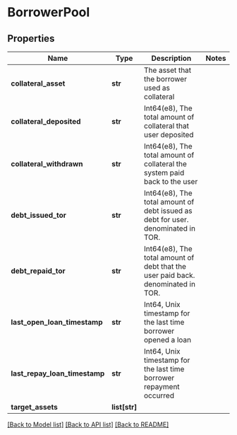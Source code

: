 # BorrowerPool

## Properties
Name | Type | Description | Notes
------------ | ------------- | ------------- | -------------
**collateral_asset** | **str** | The asset that the borrower used as collateral | 
**collateral_deposited** | **str** | Int64(e8), The total amount of collateral that user deposited | 
**collateral_withdrawn** | **str** | Int64(e8), The total amount of collateral the system paid back to the user | 
**debt_issued_tor** | **str** | Int64(e8), The total amount of debt issued as debt for user. denominated in TOR. | 
**debt_repaid_tor** | **str** | Int64(e8), The total amount of debt that the user paid back. denominated in TOR. | 
**last_open_loan_timestamp** | **str** | Int64, Unix timestamp for the last time borrower opened a loan | 
**last_repay_loan_timestamp** | **str** | Int64, Unix timestamp for the last time borrower repayment occurred | 
**target_assets** | **list[str]** |  | 

[[Back to Model list]](../README.md#documentation-for-models) [[Back to API list]](../README.md#documentation-for-api-endpoints) [[Back to README]](../README.md)

